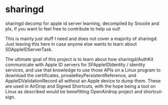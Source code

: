 # sharingd
sharingd decomp for apple id server learning, decompiled by Snoolie and plx, if you want to feel free to contribute to help us out!

This is mainly just stuff I need and does not cover a majority of sharingd. Just leaving this here in case anyone else wants to learn about SDAppleIDServerTask.

The ultimate goal of this project is to learn about how sharingd/AuthKit communicate with Apple ID servers for SFAppleIDIdentity / identity services, and use that knowledge to use those APIs on a Linux program to download the certificates, privateKeyPersistentReference, and AppleIDValidationRecord all without an Apple device to dump them. These are used in AirDrop and Signed Shortcuts, with the hope being a tool on Linux as described would be benefitting OpenAirdrop project and shortcut-sign.
